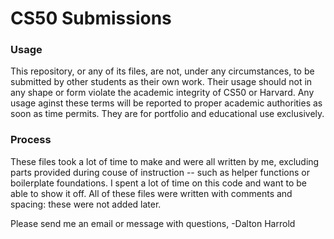 # CS50 Submissions
### Usage
This repository, or any of its files, are not, under any circumstances, to be submitted by other students as their own work. Their usage should not in any shape or form violate the academic integrity of CS50 or Harvard. Any usage aginst these terms will be reported to proper academic authorities as soon as time permits. They are for portfolio and educational use exclusively.

### Process
These files took a lot of time to make and were all written by me, excluding parts provided during couse of instruction -- such as helper functions or boilerplate foundations. I spent a lot of time on this code and want to be able to show it off. All of these files were written with comments and spacing: these were not added later.

Please send me an email or message with questions,
-Dalton Harrold